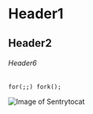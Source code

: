 # Header1
## Header2
###### Header6
```
for(;;) fork();
```
![Image of Sentrytocat](https://octodex.github.com/images/Sentrytocat_octodex.jpg)

